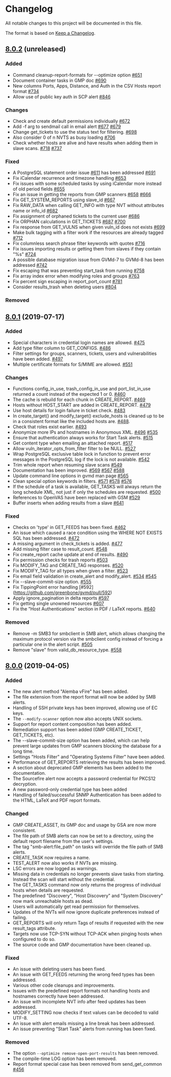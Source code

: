 # Changelog

All notable changes to this project will be documented in this file.

The format is based on [Keep a Changelog](https://keepachangelog.com/en/1.0.0/).

## [8.0.2] (unreleased)

### Added
- Command cleanup-report-formats for --optimize option [#651](https://github.com/greenbone/gvmd/pull/651)
- Document container tasks in GMP doc [#690](https://github.com/greenbone/gvmd/pull/690)
- New columns Ports, Apps, Distance, and Auth in the CSV Hosts report format [#734](https://github.com/greenbone/gvmd/pull/734)
- Allow use of public key auth in SCP alert [#846](https://github.com/greenbone/gvmd/pull/846)

### Changes
- Check and create default permissions individually [#672](https://github.com/greenbone/gvmd/pull/672)
- Add -f arg to sendmail call in email alert [#677](https://github.com/greenbone/gvmd/pull/677) [#679](https://github.com/greenbone/gvmd/pull/679)
- Change get_tickets to use the status text for filtering. [#698](https://github.com/greenbone/gvmd/pull/698)
- Also consider 0 of n NVTS as busy loading [#706](https://github.com/greenbone/gvmd/pull/706)
- Check whether hosts are alive and have results when adding them in slave scans. [#718](https://github.com/greenbone/gvmd/pull/718) [#737](https://github.com/greenbone/gvmd/pull/737)

### Fixed
- A PostgreSQL statement order issue [#611](https://github.com/greenbone/gvmd/issues/611) has been addressed [#691](https://github.com/greenbone/gvmd/pull/691)
- Fix iCalendar recurrence and timezone handling [#653](https://github.com/greenbone/gvmd/pull/653)
- Fix issues with some scheduled tasks by using iCalendar more instead of old period fields [#655](https://github.com/greenbone/gvmd/pull/655)
- Fix an issue in getting the reports from GMP scanners [#658](https://github.com/greenbone/gvmd/pull/658) [#666](https://github.com/greenbone/gvmd/pull/666)
- Fix GET_SYSTEM_REPORTS using slave_id [#667](https://github.com/greenbone/gvmd/pull/667)
- Fix RAW_DATA when calling GET_INFO with type NVT without attributes name or info_id [#682](https://github.com/greenbone/gvmd/pull/682)
- Fix assignment of orphaned tickets to the current user [#686](https://github.com/greenbone/gvmd/pull/686)
- Fix ORPHAN calculations in GET_TICKETS [#687](https://github.com/greenbone/gvmd/pull/687) [#700](https://github.com/greenbone/gvmd/pull/700)
- Fix response from GET_VULNS when given vuln_id does not exists [#699](https://github.com/greenbone/gvmd/pull/699)
- Make bulk tagging with a filter work if the resources are already tagged [#712](https://github.com/greenbone/gvmd/pull/712)
- Fix columnless search phrase filter keywords with quotes [#716](https://github.com/greenbone/gvmd/pull/716)
- Fix issues importing results or getting them from slaves if they contain "%s" [#724](https://github.com/greenbone/gvmd/pull/724)
- A possible database migration issue from GVMd-7 to GVMd-8 has been addressed [#742](https://github.com/greenbone/gvmd/pull/742)
- Fix escaping that was preventing start_task from running [#758](https://github.com/greenbone/gvmd/pull/758)
- Fix array index error when modifying roles and groups [#763](https://github.com/greenbone/gvmd/pull/763)
- Fix percent sign escaping in report_port_count [#781](https://github.com/greenbone/gvmd/pull/781)
- Consider results_trash when deleting users [#804](https://github.com/greenbone/gvmd/pull/804)

### Removed

[8.0.2]: https://github.com/greenbone/gvmd/compare/v8.0.1...gvmd-8.0

## [8.0.1] (2019-07-17)

### Added
- Special characters in credential login names are allowed. [#475](https://github.com/greenbone/gvmd/pull/475)
- Add type filter column to GET_CONFIGS. [#486](https://github.com/greenbone/gvmd/pull/486)
- Filter settings for groups, scanners, tickets, users and vulnerabilities have been added. [#497](https://github.com/greenbone/gvmd/pull/497)
- Multiple certificate formats for S/MIME are allowed. [#551](https://github.com/greenbone/gvmd/pull/551)

### Changes
- Functions config_in_use, trash_config_in_use and port_list_in_use
returned a count instead of the expected 1 or 0. [#460](https://github.com/greenbone/gvmd/pull/460)
- The cache is rebuild for each chunk in CREATE_REPORT. [#469](https://github.com/greenbone/gvmd/pull/469)
- Hosts without HOST_START are added in CREATE_REPORT. [#479](https://github.com/greenbone/gvmd/pull/479)
- Use host details for login failure in ticket check. [#483](https://github.com/greenbone/gvmd/pull/483)
- In create_target() and modify_target() exclude_hosts is cleaned up to be in a consistent format like the included hosts are. [#488](https://github.com/greenbone/gvmd/pull/488).
- Check that roles exist earlier. [#493](https://github.com/greenbone/gvmd/pull/493)
- Anonymize more IPs and hostnames in Anonymous XML. [#496](https://github.com/greenbone/gvmd/pull/496) [#535](https://github.com/greenbone/gvmd/pull/535)
- Ensure that authentication always works for Start Task alerts. [#515](https://github.com/greenbone/gvmd/pull/515)
- Get content type when emailing an attached report. [#517](https://github.com/greenbone/gvmd/pull/517)
- Allow vuln_iterator_opts_from_filter filter to be NULL. [#527](https://github.com/greenbone/gvmd/pull/527)
- Wrap PostgreSQL exclusive table lock in function to prevent error messages in the PostgreSQL log if the lock is not available. [#542](https://github.com/greenbone/gvmd/pull/542)
- Trim whole report when resuming slave scans [#549](https://github.com/greenbone/gvmd/pull/549)
- Documentation has been improved. [#569](https://github.com/greenbone/gvmd/pull/569) [#567](https://github.com/greenbone/gvmd/pull/567) [#588](https://github.com/greenbone/gvmd/pull/588)
- Update command line options in gvmd man page [#565](https://github.com/greenbone/gvmd/pull/565)
- Clean special option keywords in filters. [#571](https://github.com/greenbone/gvmd/pull/571) [#578](https://github.com/greenbone/gvmd/pull/578) [#576](https://github.com/greenbone/gvmd/pull/576)
- If the schedule of a task is available, GET_TASKS will always return the
long schedule XML, not just if only the schedules are requested. [#500](https://github.com/greenbone/gvmd/pull/500)
- References to OpenVAS have been replaced with GSM [#529](https://github.com/greenbone/gvmd/pull/529)
- Buffer inserts when adding results from a slave [#641](https://github.com/greenbone/gvmd/pull/641)

### Fixed
- Checks on 'type' in GET_FEEDS has been fixed. [#462](https://github.com/greenbone/gvmd/pull/462)
- An issue which caused a race condition using the WHERE NOT EXISTS SQL has been addressed. [#472](https://github.com/greenbone/gvmd/pull/472)
- A missing argument in check_tickets is added. [#477](https://github.com/greenbone/gvmd/pull/477)
- Add missing filter case to result_count. [#548](https://github.com/greenbone/gvmd/pull/548)
- Fix create_report cache update at end of results. [#490](https://github.com/greenbone/gvmd/pull/490)
- Fix permission checks for trash reports [#503](https://github.com/greenbone/gvmd/pull/503)
- Fix MODIFY_TAG and CREATE_TAG responses. [#520](https://github.com/greenbone/gvmd/pull/520)
- Fix MODIFY_TAG for all types when given a filter. [#523](https://github.com/greenbone/gvmd/pull/523)
- Fix email field validation in create_alert and modify_alert. [#534](https://github.com/greenbone/gvmd/pull/534) [#545](https://github.com/greenbone/gvmd/pull/545)
- Fix --slave-commit-size option. [#555](https://github.com/greenbone/gvmd/pull/555)
- Fix TippingPoint error handling [#592] (https://github.com/greenbone/gvmd/pull/592)
- Apply ignore_pagination in delta reports [#597](https://github.com/greenbone/gvmd/pull/597)
- Fix getting single unowned resources [#607](https://github.com/greenbone/gvmd/pull/607)
- Fix the "Host Authentications" section in PDF / LaTeX reports. [#640](https://github.com/greenbone/gvmd/pull/640)

### Removed
- Remove -m SMB3 for smbclient in SMB alert, which allows changing the maximum protocol version via the smbclient config instead of forcing a particular one in the alert script. [#505](https://github.com/greenbone/gvmd/pull/505)
- Remove "slave" from valid_db_resource_type. [#558](https://github.com/greenbone/gvmd/pull/558)

[8.0.1]: https://github.com/greenbone/gvmd/compare/v8.0.0...v8.0.1

## [8.0.0] (2019-04-05)

### Added
- The new alert method "Alemba vFire" has been added.
- The file extension from the report format will now be added by SMB alerts.
- Handling of SSH private keys has been improved, allowing use of EC keys.
- The `--modify-scanner` option now also accepts UNIX sockets.
- Support for report content composition has been added.
- Remediation support has been added (GMP CREATE_TICKET, GET_TICKETS, etc).
- The --slave-commit-size option has been added, which can help prevent large updates from GMP scanners blocking the database for a long time.
- Settings "Hosts Filter" and "Operating Systems Filter" have been added.
- Performance of GET_REPORTS retrieving the results has been improved.
- A section about deprecated GMP elements has been added to the documentation.
- The Sourcefire alert now accepts a password credential for PKCS12 decryption.
- A new password-only credential type has been added
- Handling of failed/successful SNMP Authentication has been added to the HTML, LaTeX and PDF report formats.

### Changed
- GMP CREATE_ASSET, its GMP doc and usage by GSA are now more consistent.
- The file path of SMB alerts can now be set to a directory, using the default report filename from the user's settings.
- The tag "smb-alert:file_path" on tasks will override the file path of SMB alerts.
- CREATE_TASK now requires a name.
- TEST_ALERT now also works if NVTs are missing.
- LSC errors are now logged as warnings.
- Missing data in credentials no longer prevents slave tasks from starting. Instead the scan will start without the credential.
- The GET_TASKS command now only returns the progress of individual hosts when details are requested.
- The predefined "Discovery", "Host Discovery" and "System Discovery" now mark unreachable hosts as dead.
- Users will automatically get read permission for themselves.
- Updates of the NVTs will now ignore duplicate preferences instead of failing.
- GET_REPORTS will only return Tags of results if requested with the new result_tags attribute.
- Targets now use TCP-SYN without TCP-ACK when pinging hosts when configured to do so.
- The source code and GMP documentation have been cleaned up.

### Fixed
- An issue with deleting users has been fixed.
- An issue with GET_FEEDS returning the wrong feed types has been addressed.
- Various other code cleanups and improvements.
- Issues with the predefined report formats not handling hosts and hostnames correctly have been addressed.
- An issue with incomplete NVT info after feed updates has been addressed.
- MODIFY_SETTING now checks if text values can be decoded to valid UTF-8.
- An issue with alert emails missing a line break has been addressed.
- An issue preventing "Start Task" alerts from running has been fixed.

### Removed
- The option `--optimize remove-open-port-results` has been removed.
- The compile-time LOG option has been removed.
- Report format special case has been removed from send_get_common [#456](https://github.com/greenbone/gvmd/pull/456)

[8.0.0]: https://github.com/greenbone/gvmd/compare/v8.0+beta2...v8.0.0
